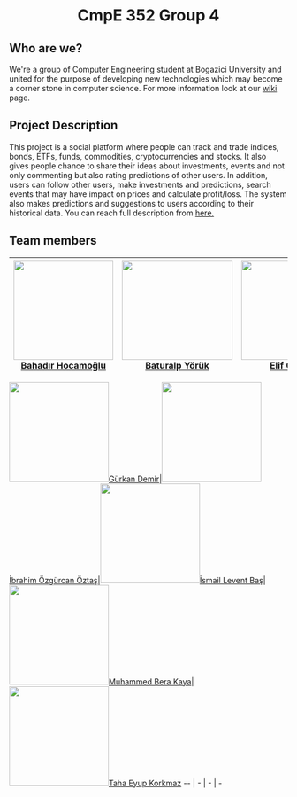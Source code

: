 #  <div align="center">CmpE 352 Group 4 </div>


## Who are we?

We're a group of Computer Engineering student at Bogazici University and united for the purpose of developing new technologies which may become a corner stone in computer science. For more information look at our [wiki](../../wiki) page.

## Project Description

This project is a social platform where people can track and trade indices, bonds, ETFs, funds, commodities, cryptocurrencies and stocks. It also gives people chance to share their ideas about investments, events and not only commenting but also rating predictions of other users. In addition, users can follow other users, make investments and predictions, search events that may have impact on prices and calculate profit/loss. The system also makes predictions and suggestions to users according to their historical data. You can reach full description from [here.](https://github.com/bounswe/bounswe2019group4/blob/master/wiki-assets/project-description-Spring20182019_TradersPlatform.pdf)

## Team  members
[<img src="https://avatars1.githubusercontent.com/u/11016390?s=400&v=4" width="180" height="180">][Bahadır Hocamoğlu][Bahadır Hocamoğlu]|[<img src="https://avatars1.githubusercontent.com/u/32465575?s=400&v=4" width="200" height="180">][Baturalp Yörük][Baturalp Yörük]|[<img src="https://avatars0.githubusercontent.com/u/42263185?s=400&v=4" width="200" height="180">][Elif Çalışkan][Elif Çalışkan]|[<img src="https://avatars3.githubusercontent.com/u/32391743?s=460&v=4" width="200" height="175">][Ege Başural][Ege Başural]|[<img src="https://avatars2.githubusercontent.com/u/44063570?s=400&v=4" width="180" height="180">][Emre Demircioğlu][Emre Demircioğlu]
-- | - | - | - | -

[<img src="https://avatars1.githubusercontent.com/u/36932896?s=400&v=4" width="180" height="180">][Gürkan Demir][Gürkan Demir]|[<img src="https://avatars3.githubusercontent.com/u/38817347?s=400&v=4" width="180" height="180">][İbrahim Özgürcan Öztaş][İbrahim Özgürcan Öztaş]|[<img src="https://avatars1.githubusercontent.com/u/17166724?s=460&v=4" width="180" height="180">][İsmail Levent Baş][İsmail Levent Baş]|[<img src="https://avatars0.githubusercontent.com/u/32485096?s=400&v=4" width="180" height="180">][Muhammed Bera Kaya][Muhammed Bera Kaya]|[<img src="https://avatars1.githubusercontent.com/u/33196763?s=400&v=4" width="180" height="180">][Taha Eyup Korkmaz][Taha Eyup Korkmaz]
-- | - | - | - 


[Bahadır Hocamoğlu]: ../../wiki/Bahadır-Hocamoğlu
[Baturalp Yörük]: ../../wiki/Baturalp-Yörük
[Elif Çalışkan]: ../../wiki/Elif-Çalışkan
[Ege Başural]: ../../wiki/Ege-Başural
[Emre Demircioğlu]: ../../wiki/Emre-Demircioğlu
[Gürkan Demir]: ../../wiki/Gürkan-Demir
[İbrahim Özgürcan Öztaş]: ../../wiki/İbrahim-Özgürcan-Öztaş
[İsmail Levent Baş]: ../../wiki/İsmail-Levent-Baş
[Muhammed Bera Kaya]: ../../wiki/Muhammed-Bera-Kaya
[Taha Eyup Korkmaz]: ../../wiki/Taha-Korkmaz
